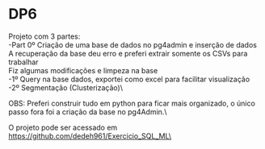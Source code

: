 # DP6 
Projeto com 3 partes:\
-Part 0º Criação de uma base de dados no pg4admin e inserção de dados\
    A recuperação da base deu erro e preferi extrair somente os CSVs para trabalhar\
    Fiz algumas modificações e limpeza na base\
-1º Query na base dados, exportei como excel para facilitar visualização\
-2º Segmentação (Clusterização)\

OBS: Preferi construir tudo em python para ficar mais organizado, o único passo fora foi a criação da base no pg4Admin.\

O projeto pode ser acessado em https://github.com/dedeh961/Exercicio_SQL_ML\